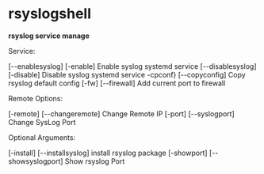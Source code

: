 # rsyslogshell
**rsyslog service manage**

Service:

[--enablesyslog] [-enable] 	Enable syslog systemd service
[--disablesyslog] [-disable] 	Disable syslog systemd service
-cpconf} [--copyconfig]	Copy rsyslog default config
[-fw]  [--firewall]		Add current port to firewall

Remote Options:

[-remote] [--changeremote]	Change Remote IP
[-port] [--syslogport]		Change SysLog Port

Optional Arguments:

[-install] [--installsyslog] install rsyslog package
[-showport] [--showsyslogport]	Show rsyslog Port
